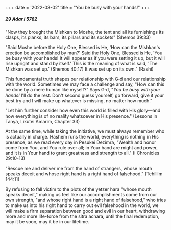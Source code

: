 +++
date = '2022-03-02'
title = "You be busy with your hands!"
+++

##### 29 Adar I 5782

"Now they brought the Mishkan to Moshe, the tent and all its furnishings its clasps, its planks, its bars, its pillars and its sockets" (Shemos 39:33)

"Said Moshe before the Holy One, Blessed is He, 'How can the Mishkan's erection be accomplished by man?' Said the Holy One, Blessed is He, 'You be busy with your hands! It will appear as if you were setting it up, but it will rise upright and stand by itself.' This is the meaning of what is said, 'The Mishkan was set up.' (Shemos 40:17) It was set up on its own." (Rashi)

This fundamental truth shapes our relationship with G‑d and our relationship with the world. Sometimes we may face a challenge and say, "How can this be done by a mere human like myself?" Says G‑d, "_You be busy with your hands!_ I'll do the rest. Don't second guess yourself, go forward, give it your best try and I will make up whatever is missing, no matter how much."

"Let him further consider how even this world is filled with His glory—and how everything is of no reality whatsoever in His presence." (Lessons in Tanya, Likutei Amarim, Chapter 33)

At the same time, while taking the initiative, we must always remember who is actually in charge. Hashem runs the world, everything is nothing in His presence, as we read every day in Pesukei Dezimra, "Wealth and honor come from You, and You rule over all; in Your hand are might and power, and it is in Your hand to grant greatness and strength to all." (I Chronicles 29:10-13)

"Rescue me and deliver me from the hand of strangers, whose mouth speaks deceit and whose right hand is a right hand of falsehood." (Tehillim 144:11)

By refusing to fall victim to the plots of the yetzer hara "whose mouth speaks deceit," making us feel like our accomplishments come from our own strength, "and whose right hand is a right hand of falsehood," who tries to make us into his right hand to carry out evil falsehood in the world, we will make a firm separation between good and evil in our heart, withdrawing more and more life-force from the sitra achara, until the final redemption, may it be soon, may it be in our lifetime.

